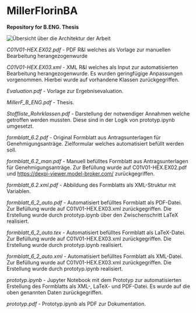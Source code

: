 # MillerFlorinBA
**Repository for B.ENG. Thesis**

![Übersicht über die Architektur der Arbeit](https://github.com/FloT10/MillerFlorinBA/blob/761166a300764855d6d169a831fd70fb626fe1cd/U%CC%88bersicht.png)

*C01V01-HEX.EX02.pdf* - PDF R&I welches als Vorlage zur manuellen Bearbeitung herangezogenwurde

*C01V01-HEX.EX03.xml* - XML R&I welches als Input zur automatisierten Bearbeitung herangezogenwurde. Es wurden geringfügige Anpassungen vorgenommen. Hierbei wurde auf vorhandene Klassen zurückgegriffen.

*Evaluation.pdf* - Vorlage zur Ergebnisevaluation.

*MillerF_B_ENG.pdf* - Thesis.

*Stoffliste_Rohrklassen.pdf* - Darstellung der notwendiger Annahmen welche getroffen werden mussten. Diese sind in der Logik von prototyp.ipynb umgesetzt.

*formblatt_6.2.pdf* - Original Formblatt aus Antragsunterlagen für Genehmigungsanträge. Zielformular welches automatisiert befüllt werden soll.

*formblatt_6.2_man.pdf* - Manuell befülltes Formblatt aus Antragsunterlagen für Genehmigungsanträge. Zur Befüllung wurde auf C01V01-HEX.EX02.pdf und https://dexpi-viewer.model-broker.com/ zurückgegriffen.

*formblatt_6.2.xml.pdf* - Abbildung des Formblatts als XML-Struktur mit Variablen.

*formblatt_6_2_auto.pdf* - Automatisiert befülltes Formblatt als PDF-Datei. Zur Befüllung wurde auf C01V01-HEX.EX03.xml zurückgegriffen. Die Erstellung wurde durch prototyp.ipynb über den Zwischenschritt LaTeX realisiert.

*formblatt_6_2_auto.tex* - Automatisiert befülltes Formblatt als LaTeX-Datei. Zur Befüllung wurde auf C01V01-HEX.EX03.xml zurückgegriffen. Die Erstellung wurde durch prototyp.ipynb realisiert.

*formblatt_6_2_auto.xml* - Automatisiert befülltes Formblatt als XML-Datei. Zur Befüllung wurde auf C01V01-HEX.EX03.xml zurückgegriffen. Die Erstellung wurde durch prototyp.ipynb realisiert.

*prototyp.ipynb* - Jupyter Notebook mit dem Prototyp zur automatisierten Erstellung des Formblatts als XML-, LaTeX- und PDF-Datei. Es wurde auf die oben genannten Daten zurückgegriffen.

*prototyp.pdf* - Prototyp.ipynb als PDF zur Dokumentation.
